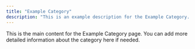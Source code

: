 ```yaml
---
title: "Example Category"
description: "This is an example description for the Example Category. It will be displayed on the category page."
---
```


This is the main content for the Example Category page. You can add more detailed information about the category here if needed.
